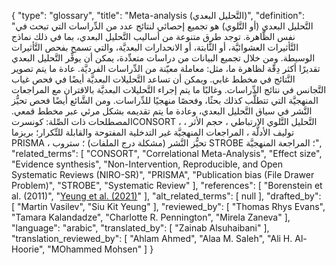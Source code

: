{
    "type": "glossary",
    "title": "Meta-analysis (التَّحليل البعدي)",
    "definition": "التَّحليل البعدي (أو التَّلوي) هو تجميع إحصائي لنتائج عدد من الدِّراسات التي تبحث في نفس الظَّاهرة.  توجد طرق متنوعة من أساليب التَّحليل البعدي، بما في ذلك نماذج التَّأثيرات العشوائيَّة، أو الثَّابتة، أو الانحدارات البعديَّة، والتي تسمح بفحص التَّأثيرات الوسيطة. ومن خلال تجميع  البيانات من دراسات متعدِّدة، يمكن أن يوفِّر التَّحليل البعدي تقديرًا أكثر دِقّة لظاهرة ما، مثل: معاملة معيّنة من الدِّراسات الفرديَّة. عادة ما يتم تصوير النَّتائج في مخطط غابي. ويمكن أن تساعد التَّحليلات البعديَّة أيضًا في فحص غياب التَّجانس في نتائج الدِّراسات. وغالبًا ما يتم إجراء التَّحليلات البعديَّة بالاقتران مع المراجعات المنهجيَّة التي تتطلَّب كذلك بحثًا، وفحصًا منهجيًا للدِّراسات. ومن الشَّائع أيضًا فحص تحيُّز النَّشر في سياق التَّحليل البعدي، وعادة ما يتم تقديمه بشكل مرئي عبر مخطط قمعي. المصطلحات ذات الصِّلة: كونسرتCONSORT ، التَّحليل التَّلوي الارتباطي ، حجم الأثر ، توليف الأدلَّة ، المراجعات المنهجيَّة غير التدخلية المفتوحة والقابلة للتِّكرار؛ بريزما  PRISMA ، تحيُّز النَّشر (مشكلة درج الملفات) ؛ ستروب STROBE ؛ المراجعة المنهجيَّة",
    "related_terms": [
        "CONSORT",
        "Correlational Meta-Analysis",
        "Effect size",
        "Evidence synthesis",
        "Non-Intervention, Reproducible, and Open Systematic Reviews (NIRO-SR)",
        "PRISMA",
        "Publication bias (File Drawer Problem)",
        "STROBE",
        "Systematic Review"
    ],
    "references": [
        "Borenstein et al. (2011)",
        "[Yeung et al. (2021)](https://osf.io/ytgrp/)"
    ],
    "alt_related_terms": [
        null
    ],
    "drafted_by": [
        "Martin Vasilev",
        "Siu Kit Yeung"
    ],
    "reviewed_by": [
        "Thomas Rhys Evans",
        "Tamara Kalandadze",
        "Charlotte R. Pennington",
        "Mirela Zaneva"
    ],
    "language": "arabic",
    "translated_by": [
        "Zainab Alsuhaibani"
    ],
    "translation_reviewed_by": [
        "Ahlam Ahmed",
        "Alaa M. Saleh",
        "Ali H. Al-Hoorie",
        "MOhammed Mohsen"
    ]
}